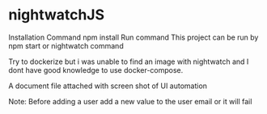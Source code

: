 # nightwatchJS
Installation Command
npm install
Run command
This project can be run by npm start or nightwatch command

Try to dockerize but i was unable to find an image with nightwatch and I dont have good knowledge to use docker-compose.

A document file attached with screen shot of UI automation

Note:
Before adding a user add a new value to the user email or it will fail

